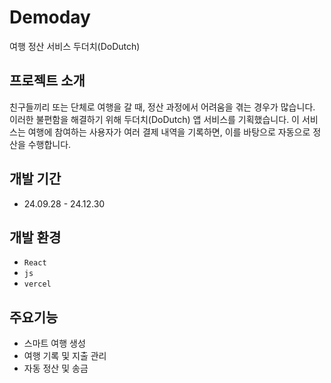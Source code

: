 # Demoday
여행 정산 서비스 두더치(DoDutch)

## 프로젝트 소개
친구들끼리 또는 단체로 여행을 갈 때, 정산 과정에서 어려움을 겪는 경우가 많습니다. 
<br>
이러한 불편함을 해결하기 위해 두더치(DoDutch) 앱 서비스를 기획했습니다. 이 서비스는 여행에 참여하는 사용자가 여러 결제 내역을 기록하면, 이를 바탕으로 자동으로 정산을 수행합니다.

## 개발 기간
* 24.09.28 - 24.12.30
## 개발 환경
- `React`
- `js`
- `vercel`

## 주요기능
- 스마트 여행 생성
- 여행 기록 및 지출 관리
- 자동 정산 및 송금
